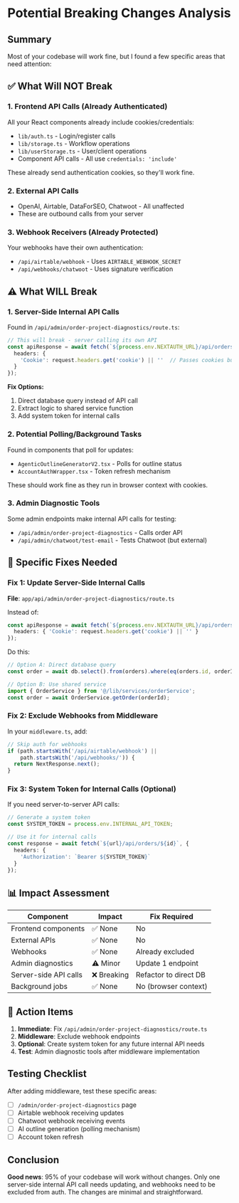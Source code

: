 # Potential Breaking Changes Analysis

## Summary
Most of your codebase will work fine, but I found a few specific areas that need attention:

## ✅ What Will NOT Break

### 1. Frontend API Calls (Already Authenticated)
All your React components already include cookies/credentials:
- `lib/auth.ts` - Login/register calls
- `lib/storage.ts` - Workflow operations  
- `lib/userStorage.ts` - User/client operations
- Component API calls - All use `credentials: 'include'`

These already send authentication cookies, so they'll work fine.

### 2. External API Calls
- OpenAI, Airtable, DataForSEO, Chatwoot - All unaffected
- These are outbound calls from your server

### 3. Webhook Receivers (Already Protected)
Your webhooks have their own authentication:
- `/api/airtable/webhook` - Uses `AIRTABLE_WEBHOOK_SECRET`
- `/api/webhooks/chatwoot` - Uses signature verification

## ⚠️ What WILL Break

### 1. Server-Side Internal API Calls
Found in `/api/admin/order-project-diagnostics/route.ts`:
```typescript
// This will break - server calling its own API
const apiResponse = await fetch(`${process.env.NEXTAUTH_URL}/api/orders/${orderId}`, {
  headers: {
    'Cookie': request.headers.get('cookie') || ''  // Passes cookies but might not work
  }
});
```

**Fix Options:**
1. Direct database query instead of API call
2. Extract logic to shared service function
3. Add system token for internal calls

### 2. Potential Polling/Background Tasks
Found in components that poll for updates:
- `AgenticOutlineGeneratorV2.tsx` - Polls for outline status
- `AccountAuthWrapper.tsx` - Token refresh mechanism

These should work fine as they run in browser context with cookies.

### 3. Admin Diagnostic Tools
Some admin endpoints make internal API calls for testing:
- `/api/admin/order-project-diagnostics` - Calls order API
- `/api/admin/chatwoot/test-email` - Tests Chatwoot (but external)

## 🔧 Specific Fixes Needed

### Fix 1: Update Server-Side Internal Calls
**File**: `app/api/admin/order-project-diagnostics/route.ts`

Instead of:
```typescript
const apiResponse = await fetch(`${process.env.NEXTAUTH_URL}/api/orders/${orderId}`, {
  headers: { 'Cookie': request.headers.get('cookie') || '' }
});
```

Do this:
```typescript
// Option A: Direct database query
const order = await db.select().from(orders).where(eq(orders.id, orderId));

// Option B: Use shared service
import { OrderService } from '@/lib/services/orderService';
const order = await OrderService.getOrder(orderId);
```

### Fix 2: Exclude Webhooks from Middleware
In your `middleware.ts`, add:
```typescript
// Skip auth for webhooks
if (path.startsWith('/api/airtable/webhook') || 
    path.startsWith('/api/webhooks/')) {
  return NextResponse.next();
}
```

### Fix 3: System Token for Internal Calls (Optional)
If you need server-to-server API calls:
```typescript
// Generate a system token
const SYSTEM_TOKEN = process.env.INTERNAL_API_TOKEN;

// Use it for internal calls
const response = await fetch(`${url}/api/orders/${id}`, {
  headers: {
    'Authorization': `Bearer ${SYSTEM_TOKEN}`
  }
});
```

## 📊 Impact Assessment

| Component | Impact | Fix Required |
|-----------|--------|--------------|
| Frontend components | ✅ None | No |
| External APIs | ✅ None | No |
| Webhooks | ✅ None | Already excluded |
| Admin diagnostics | ⚠️ Minor | Update 1 endpoint |
| Server-side API calls | ❌ Breaking | Refactor to direct DB |
| Background jobs | ✅ None | No (browser context) |

## 🎯 Action Items

1. **Immediate**: Fix `/api/admin/order-project-diagnostics/route.ts`
2. **Middleware**: Exclude webhook endpoints
3. **Optional**: Create system token for any future internal API needs
4. **Test**: Admin diagnostic tools after middleware implementation

## Testing Checklist

After adding middleware, test these specific areas:
- [ ] `/admin/order-project-diagnostics` page
- [ ] Airtable webhook receiving updates
- [ ] Chatwoot webhook receiving events
- [ ] AI outline generation (polling mechanism)
- [ ] Account token refresh

## Conclusion

**Good news**: 95% of your codebase will work without changes. Only one server-side internal API call needs updating, and webhooks need to be excluded from auth. The changes are minimal and straightforward.